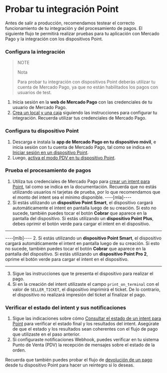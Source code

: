 # Probar tu integración Point

Antes de salir a producción, recomendamos testear el correcto funcionamiento de tu integración y del procesamiento de pagos.
El siguiente flujo te permitirá realizar pruebas para tu aplicación con Mercado Pago y la integración con los dispositivos Point. 

### Configura la integración 

> NOTE
>
> Nota
>
> Para probar tu integración con dispositivos Point deberás utilizar tu cuenta de Mercado Pago, ya que no están habilitados los pagos con usuarios de test.

1. Inicia sesión en la **web de Mercado Pago** con las credenciales de tu usuario de Mercado Pago. 
2. [Crea un local y una caja](/developers/es/docs/ecosistema-presencial/integration-configuration/create-store-point-of-sale) siguiendo las instrucciones para configurar tu integración. Recuerda utilizar tus credenciales de Mercado Pago.

### Configura tu dispositivo Point 

1. Descarga e instala la **app de Mercado Pago en tu dispositivo móvil**, e inicia sesión con tu cuenta de Mercado Pago, tal como se indica en [Iniciar sesión en un dispositivo Point](/developers/es/docs/ecosistema-presencial/integration-configuration/signin-point).
2. Luego, [activa el modo PDV en tu dispositivo Point](/developers/es/docs/ecosistema-presencial/integration-configuration/enable-pdv).

### Prueba el procesamiento de pagos

1. Utiliza tus credenciales de Mercado Pago para [crear un intent para Point](/developers/es/docs/ecosistema-presencial/payments-processing/create-and-manage-intent/point), tal como se indica en la documentación. Recuerda que no estás utilizando usuarios ni tarjetas de prueba, por lo que recomendamos que el monto del intent sea el mínimo disponible.
----[mla]----
2. Si estás utilizando un **dispositivo Point Smart**, el dispositivo cargará automáticamente el intent en pantalla luego de su creación. Si esto no sucede, también puedes tocar el botón **Cobrar** que aparece en la pantalla del dispositivo. 
 Si estás utilizando un **dispositivo Point Plus**, debes oprimir el botón verde para cargar el intent en el dispositivo.

------------
----[mlb]----
2. Si estás utilizando un **dispositivo Point Smart**, el dispositivo cargará automáticamente el intent en pantalla luego de su creación. Si esto no sucede, también puedes tocar el botón **Cobrar** que aparece en la pantalla del dispositivo.
 Si estás utilizando un **dispositivo Point Pro 2**, oprime el botón verde para cargar el intent en el dispositivo.

------------
3. Sigue las instrucciones que te presenta el dispositivo para realizar el pago. 
4. Si en la creación del intent utilizaste el campo `print_on_terminal` con el valor de `SELLER_TICKET`, el dispositivo imprimirá el ticket. De lo contrario, el dispositivo no realizará impresión del ticket al finalizar el pago.

### Verificar el estado del intent y sus notificaciones

1. Sigue las indicaciones sobre cómo [Consultar el estado de un intent para Point](/developers/es/docs/ecosistema-presencial/payments-processing/create-and-manage-intent/point) para verificar el estado final y los resultados del intent. Asegúrate de que el estado y los resultados sean coherentes con el flujo de pago que utilizaste en el paso anterior.
2. Si configuraste notificaciones Webhook, puedes verificar en tu sistema Punto de Venta (PDV) la recepción de mensajes sobre el estado de la orden.

Recuerda que también puedes probar el flujo de [devolución de un pago](/developers/es/docs/ecosistema-presencial/payments-processing/create-and-manage-intent/point) desde tu dispositivo Point para hacer un reintegro si lo deseas.

